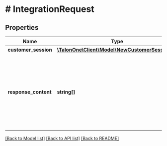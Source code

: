 # # IntegrationRequest

## Properties

Name | Type | Description | Notes
------------ | ------------- | ------------- | -------------
**customer_session** | [**\TalonOne\Client\Model\NewCustomerSessionV2**](NewCustomerSessionV2.md) |  | 
**response_content** | **string[]** | Optional list of requested information to be present on the response related to the customer session update. Currently supported: \&quot;customerSession\&quot;, \&quot;customerProfile\&quot;, \&quot;coupons\&quot;, \&quot;triggeredCampaigns\&quot;, \&quot;referral\&quot;, \&quot;loyalty\&quot; and \&quot;event\&quot;. | [optional] 

[[Back to Model list]](../../README.md#documentation-for-models) [[Back to API list]](../../README.md#documentation-for-api-endpoints) [[Back to README]](../../README.md)


